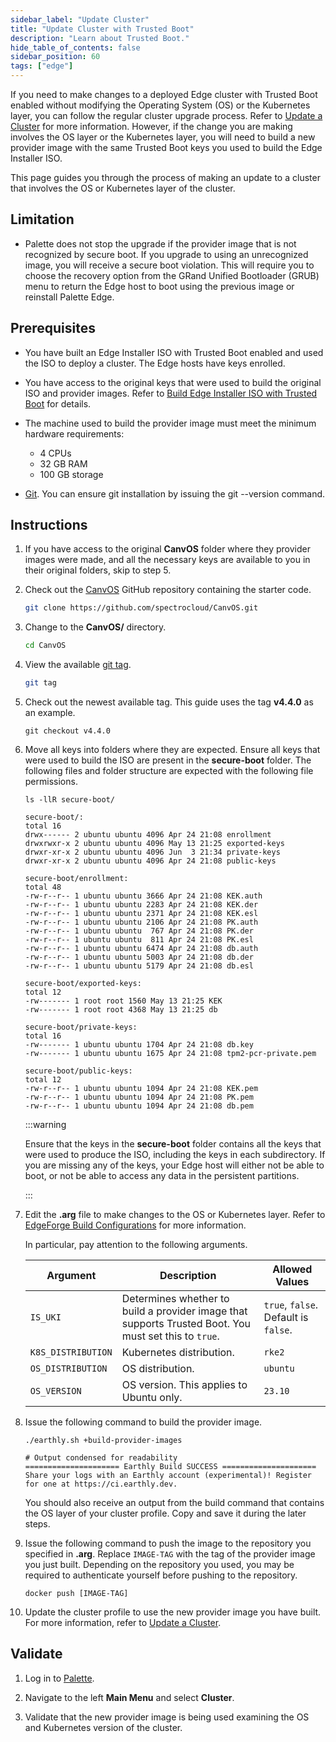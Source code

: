 ```yaml
---
sidebar_label: "Update Cluster"
title: "Update Cluster with Trusted Boot"
description: "Learn about Trusted Boot."
hide_table_of_contents: false
sidebar_position: 60
tags: ["edge"]
---
```


If you need to make changes to a deployed Edge cluster with Trusted Boot enabled without modifying the Operating System
(OS) or the Kubernetes layer, you can follow the regular cluster upgrade process. Refer to
[Update a Cluster](../../../cluster-management/cluster-updates.md) for more information. However, if the change you are
making involves the OS layer or the Kubernetes layer, you will need to build a new provider image with the same Trusted
Boot keys you used to build the Edge Installer ISO.

This page guides you through the process of making an update to a cluster that involves the OS or Kubernetes layer of
the cluster.

## Limitation

- Palette does not stop the upgrade if the provider image that is not recognized by secure boot. If you upgrade to using
  an unrecognized image, you will receive a secure boot violation. This will require you to choose the recovery option
  from the GRand Unified Bootloader (GRUB) menu to return the Edge host to boot using the previous image or reinstall
  Palette Edge.

## Prerequisites

- You have built an Edge Installer ISO with Trusted Boot enabled and used the ISO to deploy a cluster. The Edge hosts
  have keys enrolled.

- You have access to the original keys that were used to build the original ISO and provider images. Refer to
  [Build Edge Installer ISO with Trusted Boot](../edgeforge/build-trusted-iso.md) for details.

- The machine used to build the provider image must meet the minimum hardware requirements:

  - 4 CPUs
  - 32 GB RAM
  - 100 GB storage

- [Git](https://www.git-scm.com/downloads). You can ensure git installation by issuing the git --version
  command.

## Instructions

1. If you have access to the original **CanvOS** folder where they provider images were made, and all the necessary keys
   are available to you in their original folders, skip to step 5.

2. Check out the [CanvOS](https://github.com/spectrocloud/CanvOS) GitHub repository containing the starter code.

   ```bash
   git clone https://github.com/spectrocloud/CanvOS.git
   ```

3. Change to the **CanvOS/** directory.

   ```bash
   cd CanvOS
   ```

4. View the available [git tag](https://github.com/spectrocloud/CanvOS/tags).

   ```bash
   git tag
   ```

5. Check out the newest available tag. This guide uses the tag **v4.4.0** as an example.

   ```shell
   git checkout v4.4.0
   ```

6. Move all keys into folders where they are expected. Ensure all keys that were used to build the ISO are present in
   the **secure-boot** folder. The following files and folder structure are expected with the following file
   permissions.

   ```shell
   ls -llR secure-boot/
   ```

   ```shell hideClipboard
   secure-boot/:
   total 16
   drwx------ 2 ubuntu ubuntu 4096 Apr 24 21:08 enrollment
   drwxrwxr-x 2 ubuntu ubuntu 4096 May 13 21:25 exported-keys
   drwxr-xr-x 2 ubuntu ubuntu 4096 Jun  3 21:34 private-keys
   drwxr-xr-x 2 ubuntu ubuntu 4096 Apr 24 21:08 public-keys

   secure-boot/enrollment:
   total 48
   -rw-r--r-- 1 ubuntu ubuntu 3666 Apr 24 21:08 KEK.auth
   -rw-r--r-- 1 ubuntu ubuntu 2283 Apr 24 21:08 KEK.der
   -rw-r--r-- 1 ubuntu ubuntu 2371 Apr 24 21:08 KEK.esl
   -rw-r--r-- 1 ubuntu ubuntu 2106 Apr 24 21:08 PK.auth
   -rw-r--r-- 1 ubuntu ubuntu  767 Apr 24 21:08 PK.der
   -rw-r--r-- 1 ubuntu ubuntu  811 Apr 24 21:08 PK.esl
   -rw-r--r-- 1 ubuntu ubuntu 6474 Apr 24 21:08 db.auth
   -rw-r--r-- 1 ubuntu ubuntu 5003 Apr 24 21:08 db.der
   -rw-r--r-- 1 ubuntu ubuntu 5179 Apr 24 21:08 db.esl

   secure-boot/exported-keys:
   total 12
   -rw------- 1 root root 1560 May 13 21:25 KEK
   -rw------- 1 root root 4368 May 13 21:25 db

   secure-boot/private-keys:
   total 16
   -rw------- 1 ubuntu ubuntu 1704 Apr 24 21:08 db.key
   -rw------- 1 ubuntu ubuntu 1675 Apr 24 21:08 tpm2-pcr-private.pem

   secure-boot/public-keys:
   total 12
   -rw-r--r-- 1 ubuntu ubuntu 1094 Apr 24 21:08 KEK.pem
   -rw-r--r-- 1 ubuntu ubuntu 1094 Apr 24 21:08 PK.pem
   -rw-r--r-- 1 ubuntu ubuntu 1094 Apr 24 21:08 db.pem
   ```

   :::warning

   Ensure that the keys in the **secure-boot** folder contains all the keys that were used to produce the ISO, including
   the keys in each subdirectory. If you are missing any of the keys, your Edge host will either not be able to boot, or
   not be able to access any data in the persistent partitions.

   :::

7. Edit the **.arg** file to make changes to the OS or Kubernetes layer. Refer to
   [EdgeForge Build Configurations](../../edgeforge-workflow/palette-canvos/arg.md) for more information.

   In particular, pay attention to the following arguments.

   | **Argument**       | **Description**                                                                                       | **Allowed Values**                   |
   | ------------------ | ----------------------------------------------------------------------------------------------------- | ------------------------------------ |
   | `IS_UKI`           | Determines whether to build a provider image that supports Trusted Boot. You must set this to `true`. | `true`, `false`. Default is `false`. |
   | `K8S_DISTRIBUTION` | Kubernetes distribution.                                                                              | `rke2`                               |
   | `OS_DISTRIBUTION`  | OS distribution.                                                                                      | `ubuntu`                             |
   | `OS_VERSION`       | OS version. This applies to Ubuntu only.                                                              | `23.10`                              |

8. Issue the following command to build the provider image.

   ```shell
   ./earthly.sh +build-provider-images
   ```

   ```hideClipboard bash
   # Output condensed for readability
   ===================== Earthly Build SUCCESS =====================
   Share your logs with an Earthly account (experimental)! Register for one at https://ci.earthly.dev.
   ```

   You should also receive an output from the build command that contains the OS layer of your cluster profile. Copy and
   save it during the later steps.

9. Issue the following command to push the image to the repository you specified in **.arg**. Replace `IMAGE-TAG` with
   the tag of the provider image you just built. Depending on the repository you used, you may be required to
   authenticate yourself before pushing to the repository.

   ```shell
   docker push [IMAGE-TAG]
   ```

10. Update the cluster profile to use the new provider image you have built. For more information, refer to
    [Update a Cluster](../../../cluster-management/cluster-updates.md).

## Validate

1. Log in to [Palette](https://console.spectrocloud.com).

2. Navigate to the left **Main Menu** and select **Cluster**.

3. Validate that the new provider image is being used examining the OS and Kubernetes version of the cluster.
